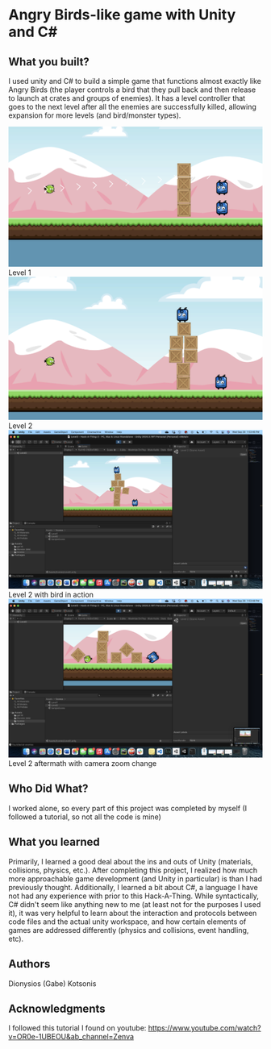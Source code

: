 # Angry Birds-like game with Unity and C#


## What you built? 

I used unity and C# to build a simple game that functions almost exactly like Angry Birds (the player controls a bird that they pull back and then release to launch at crates and groups of enemies). It has a level controller that goes to the next level after all the enemies are successfully killed, allowing expansion for more levels (and bird/monster types).

![Level1](./level1.png)
Level 1
![Level2](./level2.png)
Level 2
![Level2Active](./level2active.png)
Level 2 with bird in action
![Level2CameraChange](./level2camera.png)
Level 2 aftermath with camera zoom change

## Who Did What?

I worked alone, so every part of this project was completed by myself (I followed a tutorial, so not all the code is mine)

## What you learned

Primarily, I learned a good deal about the ins and outs of Unity (materials, collisions, physics, etc.). After completing this project, I realized how much more approachable game development (and Unity in particular) is than I had previously thought. Additionally, I learned a bit about C#, a language I have not had any experience with prior to this Hack-A-Thing. While syntactically, C# didn't seem like anything new to me (at least not for the purposes I used it), it was very helpful to learn about the interaction and protocols between code files and the actual unity workspace, and how certain elements of games are addressed differently (physics and collisions, event handling, etc).

## Authors

Dionysios (Gabe) Kotsonis

## Acknowledgments

I followed this tutorial I found on youtube: 
https://www.youtube.com/watch?v=OR0e-1UBEOU&ab_channel=Zenva